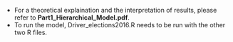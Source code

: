 - For a theoretical explaination and the interpretation of results, please refer to **Part1_Hierarchical_Model.pdf**.
- To run the model, Driver_elections2016.R needs to be run with the other two R files.
